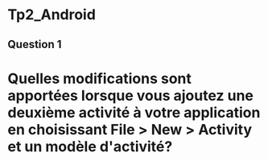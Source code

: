 # Tp2_Android
  ## Question 1
  # Quelles modifications sont apportées lorsque vous ajoutez une deuxième activité à votre application en choisissant File > New > Activity et un modèle d'activité?

